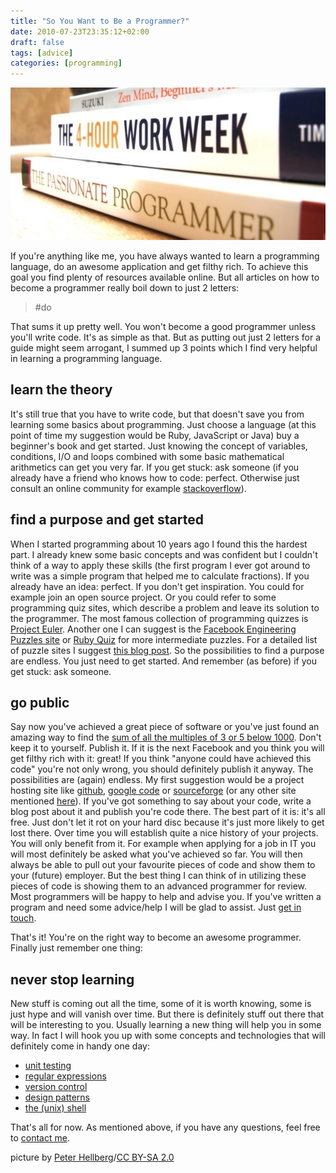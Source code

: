 ```yaml
---
title: "So You Want to Be a Programmer?"
date: 2010-07-23T23:35:12+02:00
draft: false
tags: [advice]
categories: [programming]
---
```


![books](header.jpg)

If you're anything like me, you have always wanted to learn a programming language, do an awesome application and get filthy rich. To achieve this goal you find plenty of resources available online. But all articles on how to become a programmer really boil down to just 2 letters:

> #do

That sums it up pretty well. You won't become a good programmer unless you'll write code. It's as simple as that. But as putting out just 2 letters for a guide might seem arrogant, I summed up 3 points which I find very helpful in learning a programming language.

## learn the theory

It's still true that you have to write code, but that doesn't save you from learning some basics about programming. Just choose a language (at this point of time my suggestion would be Ruby, JavaScript or Java) buy a beginner's book and get started. Just knowing the concept of variables, conditions, I/O and loops combined with some basic mathematical arithmetics can get you very far.
If you get stuck: ask someone (if you already have a friend who knows how to code: perfect. Otherwise just consult an online community for example [stackoverflow](http://stackoverflow.com/)).

## find a purpose and get started

When I started programming about 10 years ago I found this the hardest part. I already knew some basic concepts and was confident but I couldn't think of a way to apply these skills (the first program I ever got around to write was a simple program that helped me to calculate fractions). If you already have an idea: perfect. If you don't get inspiration. You could for example join an open source project. Or you could refer to some programming quiz sites, which describe a problem and leave its solution to the programmer. The most famous collection of programming quizzes is [Project Euler](http://projecteuler.net/). Another one I can suggest is the [Facebook Engineering Puzzles site](http://www.facebook.com/careers/puzzles.php) or [Ruby Quiz](http://rubyquiz.com/) for more intermediate puzzles. For a detailed list of puzzle sites I suggest [this blog post](http://www.billthelizard.com/2009/06/programming-and-logic-puzzles.html). So the possibilities to find a purpose are endless. You just need to get started. And remember (as before) if you get stuck: ask someone.

## go public

Say now you've achieved a great piece of software or you've just found an amazing way to find the [sum of all the multiples of 3 or 5 below 1000](http://projecteuler.net/index.php?section=problems&id=1). Don't keep it to yourself. Publish it. If it is the next Facebook and you think you will get filthy rich with it: great! If you think "anyone could have achieved this code" you're not only wrong, you should definitely publish it anyway. The possibilities are (again) endless. My first suggestion would be a project hosting site like [github](http://github.com), [google code](http://code.google.com/hosting/createProject) or [sourceforge](http://sourceforge.net/) (or any other site mentioned [here](http://stackoverflow.com/questions/10490/best-open-source-project-hosting-site)). If you've got something to say about your code, write a blog post about it and publish you're code there. The best part of it is: it's all free. Just don't let it rot on your hard disc because it's just more likely to get lost there. Over time you will establish quite a nice history of your projects. You will only benefit from it. For example when applying for a job in IT you will most definitely be asked what you've achieved so far. You will then always be able to pull out your favourite pieces of code and show them to your (future) employer. But the best thing I can think of in utilizing these pieces of code is showing them to an advanced programmer for review. Most programmers will be happy to help and advise you. If you've written a program and need some advice/help I will be glad to assist. Just [get in touch](http://grepthepipe.com/contact.html).

That's it! You're on the right way to become an awesome programmer. Finally just remember one thing:

## never stop learning

New stuff is coming out all the time, some of it is worth knowing, some is just hype and will vanish over time. But there is definitely stuff out there that will be interesting to you. Usually learning a new thing will help you in some way. In fact I will hook you up with some concepts and technologies that will definitely come in handy one day:

- [unit testing](http://en.wikipedia.org/wiki/Unit_testing)
- [regular expressions](http://en.wikipedia.org/wiki/Regular_expression)
- [version control](http://en.wikipedia.org/wiki/Revision_control)
- [design patterns](http://en.wikipedia.org/wiki/Design_pattern)
- [the (unix) shell](http://en.wikipedia.org/wiki/Unix_shell)

That's all for now. As mentioned above, if you have any questions, feel free to [contact me](http://twitter.com/leifg).

picture by [Peter Hellberg](http://www.flickr.com/photos/peterhellberg/3840599608/)/[CC BY-SA 2.0](http://creativecommons.org/licenses/by-sa/2.0/deed.en)
